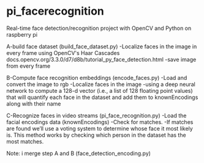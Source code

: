 # pi_facerecognition
Real-time face detection/recognition project with OpenCV and Python on raspberry pi

A-build face dataset                  (build_face_dataset.py)
  -Localize faces in the image in every frame
    using OpenCV's Haar Cascades docs.opencv.org/3.3.0/d7/d8b/tutorial_py_face_detection.html
  -save image from every frame
  
B-Compute face recognition embeddings (encode_faces.py)
  -Load and convert the image to rgb
  -Localize faces in the image
  -using a deep neural network to compute a 128-d vector (i.e., a list of 128 floating point values) that will quantify each       face in the dataset and add them to knownEncodings  along with their name
  
C-Recognize faces in video streams    (pi_face_recognition.py)
  -Load the facial encodings data (knownEncodings)
  -Check for matches.
  -If matches are found we’ll use a voting system to determine whose face it most likely is.
    This method works by checking which person in the dataset has the most matches.
    
Note:
  i merge step A and B  (face_detection_encoding.py)
